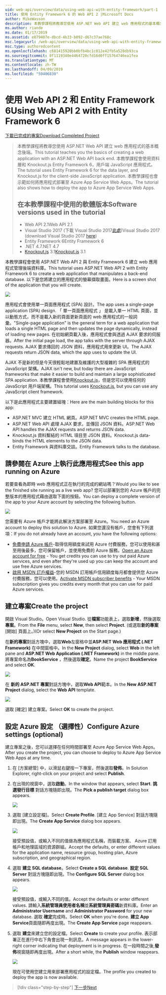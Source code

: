 ```yaml
---
uid: web-api/overview/data/using-web-api-with-entity-framework/part-1
title: 使用 Entity Framework 6 的 Web API 2 |Microsoft Docs
author: MikeWasson
description: 本教學課程將教導您使用 ASP.NET Web API 建立 web 應用程式的基本概念後端。 本教學課程會使用 Entity Framework 6 的資料配置...
ms.author: riande
ms.date: 01/17/2019
ms.assetid: e879487e-dbcd-4b33-b092-d67c37ae768c
msc.legacyurl: /web-api/overview/data/using-web-api-with-entity-framework/part-1
msc.type: authoredcontent
ms.openlocfilehash: c681415920bb0bfb4bc1c012e42fb5a528db93ca
ms.sourcegitcommit: 0f1119340e4464720cfd16d0ff15764746ea1fea
ms.translationtype: MT
ms.contentlocale: zh-TW
ms.lasthandoff: 04/09/2019
ms.locfileid: "59406830"
---
```

# <a name="using-web-api-2-with-entity-framework-6"></a><span data-ttu-id="de1e7-104">使用 Web API 2 和 Entity Framework 6</span><span class="sxs-lookup"><span data-stu-id="de1e7-104">Using Web API 2 with Entity Framework 6</span></span>


[<span data-ttu-id="de1e7-105">下載已完成的專案</span><span class="sxs-lookup"><span data-stu-id="de1e7-105">Download Completed Project</span></span>](https://github.com/MikeWasson/BookService)

> <span data-ttu-id="de1e7-106">本教學課程將教導您使用 ASP.NET Web API 建立 web 應用程式的基本概念後端。</span><span class="sxs-lookup"><span data-stu-id="de1e7-106">This tutorial teaches you the basics of creating a web application with an ASP.NET Web API back end.</span></span> <span data-ttu-id="de1e7-107">本教學課程會使用資料層和 Knockout.js Entity Framework 6，用戶端 JavaScript 應用程式。</span><span class="sxs-lookup"><span data-stu-id="de1e7-107">The tutorial uses Entity Framework 6 for the data layer, and Knockout.js for the client-side JavaScript application.</span></span> <span data-ttu-id="de1e7-108">本教學課程也會示範如何將應用程式部署至 Azure App Service Web Apps。</span><span class="sxs-lookup"><span data-stu-id="de1e7-108">The tutorial also shows how to deploy the app to Azure App Service Web Apps.</span></span>
>
> ## <a name="software-versions-used-in-the-tutorial"></a><span data-ttu-id="de1e7-109">在本教學課程中使用的軟體版本</span><span class="sxs-lookup"><span data-stu-id="de1e7-109">Software versions used in the tutorial</span></span>
>
> - <span data-ttu-id="de1e7-110">Web API 2.1</span><span class="sxs-lookup"><span data-stu-id="de1e7-110">Web API 2.1</span></span>
> - <span data-ttu-id="de1e7-111">Visual Studio 2017 (下載 Visual Studio 2017[此處](https://visualstudio.microsoft.com/downloads/?utm_medium=microsoft&utm_source=docs.microsoft.com&utm_campaign=button+cta&utm_content=download+vs2017))</span><span class="sxs-lookup"><span data-stu-id="de1e7-111">Visual Studio 2017 (download Visual Studio 2017 [here](https://visualstudio.microsoft.com/downloads/?utm_medium=microsoft&utm_source=docs.microsoft.com&utm_campaign=button+cta&utm_content=download+vs2017))</span></span>
> - <span data-ttu-id="de1e7-112">Entity Framework 6</span><span class="sxs-lookup"><span data-stu-id="de1e7-112">Entity Framework 6</span></span>
> - <span data-ttu-id="de1e7-113">.NET 4.7</span><span class="sxs-lookup"><span data-stu-id="de1e7-113">.NET 4.7</span></span>
> - <span data-ttu-id="de1e7-114">[Knockout.js](http://knockoutjs.com/) 3.1</span><span class="sxs-lookup"><span data-stu-id="de1e7-114">[Knockout.js](http://knockoutjs.com/) 3.1</span></span>

<span data-ttu-id="de1e7-115">本教學課程會使用 ASP.NET Web API 2 與 Entity Framework 6 建立 web 應用程式管理後端資料庫。</span><span class="sxs-lookup"><span data-stu-id="de1e7-115">This tutorial uses ASP.NET Web API 2 with Entity Framework 6 to create a web application that manipulates a back-end database.</span></span> <span data-ttu-id="de1e7-116">以下是您將建立的應用程式的螢幕擷取畫面。</span><span class="sxs-lookup"><span data-stu-id="de1e7-116">Here is a screen shot of the application that you will create.</span></span>

[![](part-1/_static/image2.png)](part-1/_static/image1.png)

<span data-ttu-id="de1e7-117">應用程式會使用單一頁面應用程式 (SPA) 設計。</span><span class="sxs-lookup"><span data-stu-id="de1e7-117">The app uses a single-page application (SPA) design.</span></span> <span data-ttu-id="de1e7-118">「 單一頁面應用程式 」 是載入單一 HTML 頁面，並以動態方式，而不是載入新的頁面更新頁面的 web 應用程式的一般詞彙。</span><span class="sxs-lookup"><span data-stu-id="de1e7-118">"Single-page application" is the general term for a web application that loads a single HTML page and then updates the page dynamically, instead of loading new pages.</span></span> <span data-ttu-id="de1e7-119">在初始網頁載入後，應用程式會與透過 AJAX 要求的伺服器。</span><span class="sxs-lookup"><span data-stu-id="de1e7-119">After the initial page load, the app talks with the server through AJAX requests.</span></span> <span data-ttu-id="de1e7-120">AJAX 要求傳回的 JSON 資料，應用程式用來更新 UI。</span><span class="sxs-lookup"><span data-stu-id="de1e7-120">The AJAX requests return JSON data, which the app uses to update the UI.</span></span>

<span data-ttu-id="de1e7-121">AJAX 不是新的但是今天很輕鬆地建置及維護的大型複雜的 SPA 應用程式的 JavaScript 架構。</span><span class="sxs-lookup"><span data-stu-id="de1e7-121">AJAX isn't new, but today there are JavaScript frameworks that make it easier to build and maintain a large sophisticated SPA application.</span></span> <span data-ttu-id="de1e7-122">本教學課程會使用[Knockout.js](http://knockoutjs.com/)，但是您可以使用任何的 JavaScript 用戶端架構。</span><span class="sxs-lookup"><span data-stu-id="de1e7-122">This tutorial uses [Knockout.js](http://knockoutjs.com/), but you can use any JavaScript client framework.</span></span>

<span data-ttu-id="de1e7-123">以下是此應用程式主要建置組塊：</span><span class="sxs-lookup"><span data-stu-id="de1e7-123">Here are the main building blocks for this app:</span></span>

- <span data-ttu-id="de1e7-124">ASP.NET MVC 建立 HTML 網頁。</span><span class="sxs-lookup"><span data-stu-id="de1e7-124">ASP.NET MVC creates the HTML page.</span></span>
- <span data-ttu-id="de1e7-125">ASP.NET Web API 處理 AJAX 要求，並傳回 JSON 資料。</span><span class="sxs-lookup"><span data-stu-id="de1e7-125">ASP.NET Web API handles the AJAX requests and returns JSON data.</span></span>
- <span data-ttu-id="de1e7-126">Knockout.js 資料繫結的 HTML 項目至 JSON 資料。</span><span class="sxs-lookup"><span data-stu-id="de1e7-126">Knockout.js data-binds the HTML elements to the JSON data.</span></span>
- <span data-ttu-id="de1e7-127">Entity Framework 與資料庫交談。</span><span class="sxs-lookup"><span data-stu-id="de1e7-127">Entity Framework talks to the database.</span></span>

## <a name="see-this-app-running-on-azure"></a><span data-ttu-id="de1e7-128">請參閱在 Azure 上執行此應用程式</span><span class="sxs-lookup"><span data-stu-id="de1e7-128">See this app running on Azure</span></span>

<span data-ttu-id="de1e7-129">若要查看為即時 web 應用程式正在執行的完成的網站嗎？</span><span class="sxs-lookup"><span data-stu-id="de1e7-129">Would you like to see the finished site running as a live web app?</span></span> <span data-ttu-id="de1e7-130">您可以部署到您的 Azure 帳戶的完整版本的應用程式藉由選取下面的按鈕。</span><span class="sxs-lookup"><span data-stu-id="de1e7-130">You can deploy a complete version of the app to your Azure account by selecting the following button.</span></span>

[![](http://azuredeploy.net/deploybutton.png)](https://azuredeploy.net/?WT.mc_id=deploy_azure_aspnet&repository=https://github.com/tfitzmac/BookService)

<span data-ttu-id="de1e7-131">您需要有 Azure 帳戶才能將此解決方案部署至 Azure。</span><span class="sxs-lookup"><span data-stu-id="de1e7-131">You need an Azure account to deploy this solution to Azure.</span></span> <span data-ttu-id="de1e7-132">如果您還沒有帳戶，您會有下列選項：</span><span class="sxs-lookup"><span data-stu-id="de1e7-132">If you do not already have an account, you have the following options:</span></span>

- <span data-ttu-id="de1e7-133">[免費申請 Azure 帳戶](https://azure.microsoft.com/pricing/free-trial/?WT.mc_id=A443DD604)-取得信用額度來試用 Azure 付費服務，您可以使用和甚至用後最多，您可保留帳戶，並使用免費的 Azure 服務。</span><span class="sxs-lookup"><span data-stu-id="de1e7-133">[Open an Azure account for free](https://azure.microsoft.com/pricing/free-trial/?WT.mc_id=A443DD604) - You get credits you can use to try out paid Azure services, and even after they're used up you can keep the account and use free Azure services.</span></span>
- <span data-ttu-id="de1e7-134">[啟用 MSDN 訂戶權益](https://azure.microsoft.com/pricing/member-offers/msdn-benefits-details/?WT.mc_id=A443DD604)-您的 MSDN 訂用帳戶信用額度每月都會提供您 Azure 付費服務，您可以使用。</span><span class="sxs-lookup"><span data-stu-id="de1e7-134">[Activate MSDN subscriber benefits](https://azure.microsoft.com/pricing/member-offers/msdn-benefits-details/?WT.mc_id=A443DD604) - Your MSDN subscription gives you credits every month that you can use for paid Azure services.</span></span>

## <a name="create-the-project"></a><span data-ttu-id="de1e7-135">建立專案</span><span class="sxs-lookup"><span data-stu-id="de1e7-135">Create the project</span></span>

<span data-ttu-id="de1e7-136">開啟 Visual Studio。</span><span class="sxs-lookup"><span data-stu-id="de1e7-136">Open Visual Studio.</span></span> <span data-ttu-id="de1e7-137">從**檔案**功能表上，選取**新增**，然後選取**專案**。</span><span class="sxs-lookup"><span data-stu-id="de1e7-137">From the **File** menu, select **New**, then select **Project**.</span></span> <span data-ttu-id="de1e7-138">(或選取**新的專案**[開始] 頁面上。)</span><span class="sxs-lookup"><span data-stu-id="de1e7-138">(Or select **New Project** on the Start page.)</span></span>

<span data-ttu-id="de1e7-139">在**新的專案**對話方塊中，選取**Web**左窗格中並**ASP.NET Web 應用程式 (.NET Framework)** 在中間窗格中。</span><span class="sxs-lookup"><span data-stu-id="de1e7-139">In the **New Project** dialog, select **Web** in the left pane and **ASP.NET Web Application (.NET Framework)** in the middle pane.</span></span> <span data-ttu-id="de1e7-140">將專案命名為**BookService** ，然後選取**確定**。</span><span class="sxs-lookup"><span data-stu-id="de1e7-140">Name the project **BookService** and select **OK**.</span></span>

[![](part-1/_static/image11.png)](part-1/_static/image11.png)

<span data-ttu-id="de1e7-141">在 **新的 ASP.NET 專案**對話方塊中，選取**Web API**範本。</span><span class="sxs-lookup"><span data-stu-id="de1e7-141">In the **New ASP.NET Project** dialog, select the **Web API** template.</span></span>

[![](part-1/_static/image12.png)](part-1/_static/image12.png)


<span data-ttu-id="de1e7-142">選取 [確定] 建立專案。</span><span class="sxs-lookup"><span data-stu-id="de1e7-142">Select **OK** to create the project.</span></span>

## <a name="configure-azure-settings-optional"></a><span data-ttu-id="de1e7-143">設定 Azure 設定 （選擇性）</span><span class="sxs-lookup"><span data-stu-id="de1e7-143">Configure Azure settings (optional)</span></span>

<span data-ttu-id="de1e7-144">建立專案之後，您可以選擇在任何時間部署至 Azure App Service Web Apps。</span><span class="sxs-lookup"><span data-stu-id="de1e7-144">After you create the project, you can choose to deploy to Azure App Service Web Apps at any time.</span></span> 

1. <span data-ttu-id="de1e7-145">在 [方案總管] 中，以滑鼠右鍵按一下專案，然後選取**發佈**。</span><span class="sxs-lookup"><span data-stu-id="de1e7-145">In Solution Explorer, right-click on your project and select **Publish**.</span></span>

2. <span data-ttu-id="de1e7-146">在出現的視窗中，選取**啟動**。</span><span class="sxs-lookup"><span data-stu-id="de1e7-146">In the window that appears, select **Start**.</span></span> <span data-ttu-id="de1e7-147">**挑選發行目標** 對話方塊隨即出現。</span><span class="sxs-lookup"><span data-stu-id="de1e7-147">The **Pick a publish target** dialog box appears.</span></span>

   [![](part-1/_static/image14.png)](part-1/_static/image14.png)

3. <span data-ttu-id="de1e7-148">選取 [建立設定檔]。</span><span class="sxs-lookup"><span data-stu-id="de1e7-148">Select **Create Profile**.</span></span> <span data-ttu-id="de1e7-149">[建立 App Service] 對話方塊隨即出現。</span><span class="sxs-lookup"><span data-stu-id="de1e7-149">The **Create App Service** dialog box appears.</span></span>

   [![](part-1/_static/image15.png)](part-1/_static/image15.png)

   <span data-ttu-id="de1e7-150">接受預設值，或輸入不同的值做為應用程式名稱，而裝載方案、 Azure 訂用帳戶和地理區域的資源群組。</span><span class="sxs-lookup"><span data-stu-id="de1e7-150">Accept the defaults, or enter different values for the application name, resource group, hosting plan, Azure subscription, and geographical region.</span></span> 

4. <span data-ttu-id="de1e7-151">選取 **建立 SQL database**。</span><span class="sxs-lookup"><span data-stu-id="de1e7-151">Select **Create a SQL database**.</span></span> <span data-ttu-id="de1e7-152">**設定 SQL Server**  對話方塊隨即出現。</span><span class="sxs-lookup"><span data-stu-id="de1e7-152">The **Configure SQL Server** dialog box appears.</span></span> 

   [![](part-1/_static/image16.png)](part-1/_static/image16.png)

   <span data-ttu-id="de1e7-153">接受預設值，或輸入不同的值。</span><span class="sxs-lookup"><span data-stu-id="de1e7-153">Accept the defaults or enter different values.</span></span> <span data-ttu-id="de1e7-154">請輸入**系統管理員使用者名稱**並**系統管理員密碼**新資料庫。</span><span class="sxs-lookup"><span data-stu-id="de1e7-154">Enter an **Administrator Username** and **Administrator Password** for your new database.</span></span> <span data-ttu-id="de1e7-155">選取 **確定**完成時。</span><span class="sxs-lookup"><span data-stu-id="de1e7-155">Select **OK** when you're done.</span></span> <span data-ttu-id="de1e7-156">**建立 App Service**頁面隨即再度出現。</span><span class="sxs-lookup"><span data-stu-id="de1e7-156">The **Create App Service** page reappears.</span></span>

5. <span data-ttu-id="de1e7-157">選取 **建立**來建立您的設定檔。</span><span class="sxs-lookup"><span data-stu-id="de1e7-157">Select **Create** to create your profile.</span></span> <span data-ttu-id="de1e7-158">表示部署正在進行中右下角會出現一則訊息。</span><span class="sxs-lookup"><span data-stu-id="de1e7-158">A message appears in the lower-right corner indicating that deployment is in progress.</span></span> <span data-ttu-id="de1e7-159">在一段時間之後,**發佈**視窗隨即再度出現。</span><span class="sxs-lookup"><span data-stu-id="de1e7-159">After a short while, the **Publish** window reappears.</span></span>

    [![](part-1/_static/image17.png)](part-1/_static/image17.png)
   
    <span data-ttu-id="de1e7-160">現在可使用您建立用來部署應用程式的設定檔。</span><span class="sxs-lookup"><span data-stu-id="de1e7-160">The profile you created to deploy the app is now available.</span></span> 


> [!div class="step-by-step"]
> [<span data-ttu-id="de1e7-161">下一步</span><span class="sxs-lookup"><span data-stu-id="de1e7-161">Next</span></span>](part-2.md)
